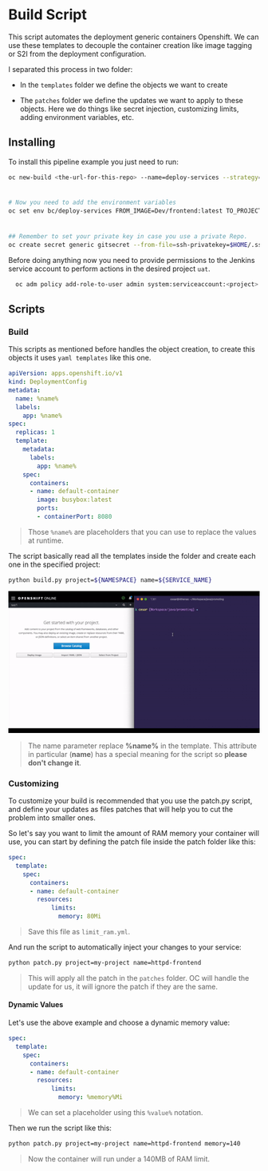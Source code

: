 # Build Script 

This script automates the deployment generic containers Openshift. We can use these templates to decouple the container creation like image tagging or S2I from the deployment configuration. 

I separated this process in two folder: 

  - In the ``templates`` folder we define the objects we want to create

  - The ``patches`` folder we define the updates we want to apply to these objects. Here we do things like secret injection, customizing limits, adding environment variables, etc. 


## Installing 

To install this pipeline example you just need to run:

```sh
oc new-build <the-url-for-this-repo> --name=deploy-services --strategy=pipeline


# Now you need to add the environment variables
oc set env bc/deploy-services FROM_IMAGE=Dev/frontend:latest TO_PROJECT=UAT/frontend:uat SERVICE_NAME=frontend 


## Remember to set your private key in case you use a private Repo.
oc create secret generic gitsecret --from-file=ssh-privatekey=$HOME/.ssh/private-ssh-key --type=kubernetes.io/ssh-auth
```

Before doing anything now you need to provide permissions to the Jenkins service account to perform actions in the desired project ``uat``.  

```sh
  oc adm policy add-role-to-user admin system:serviceaccount:<project>:jenkins -n uat
```


## Scripts 

### Build 

This scripts as mentioned before handles the object creation, to create this objects it uses ``yaml templates`` like this one. 

```yml
apiVersion: apps.openshift.io/v1
kind: DeploymentConfig
metadata:
  name: %name% 
  labels:
    app: %name%
spec:
  replicas: 1
  template:
    metadata:
      labels:
        app: %name%
    spec:
      containers:
      - name: default-container
        image: busybox:latest
        ports:
        - containerPort: 8080 
```

> Those ``%name%`` are placeholders that you can use to replace the values at runtime. 


The script basically read all the templates inside the folder and create each one in the specified project: 

```sh
python build.py project=${NAMESPACE} name=${SERVICE_NAME}
``` 


![](https://github.com/cesarvr/py-build/blob/master/docs/automatic-build.gif?raw=true)

> The name parameter replace **%name%** in the template. This attribute in particular (**name**) has a special meaning for the script so **please don't change it**. 


### Customizing  


To customize your build is recommended that you use the patch.py script, and define your updates as files patches that will help you to cut the problem into smaller ones. 


So let's say you want to limit the amount of RAM memory your container will use, you can start by defining the patch file inside the patch folder like this: 


```yml
spec:
  template:
    spec:
      containers:
      - name: default-container
        resources:
            limits:
              memory: 80Mi
```

> Save this file as ``limit_ram.yml``. 


And run the script to automatically inject your changes to your service: 

```sh
python patch.py project=my-project name=httpd-frontend
```
> This will apply all the patch in the ``patches`` folder. OC will handle the update for us, it will ignore the patch if they are the same.


#### Dynamic Values 

Let's use the above example and choose a dynamic memory value: 

```yml
spec:
  template:
    spec:
      containers:
      - name: default-container
        resources:
            limits:
              memory: %memory%Mi
```

> We can set a placeholder using this ``%value%`` notation. 


Then we run the script like this: 

```sh
python patch.py project=my-project name=httpd-frontend memory=140
```

> Now the container will run under a 140MB of RAM limit. 











